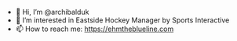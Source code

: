 - 👋 Hi, I’m @archibalduk
- 👀 I’m interested in Eastside Hockey Manager by Sports Interactive
- 📫 How to reach me: https://ehmtheblueline.com

<!---
archibalduk/archibalduk is a ✨ special ✨ repository because its `README.md` (this file) appears on your GitHub profile.
You can click the Preview link to take a look at your changes.
--->
